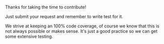 Thanks for taking the time to contribute!

Just submit your request and remember to write test for it.

We strive at keeping an 100% code coverage, of course we know that this is not always possible or makes sense. It's just a good practice so we can get some extensive testing.
